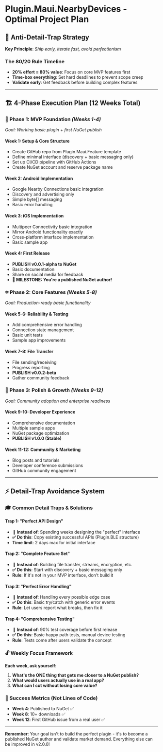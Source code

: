 # Plugin.Maui.NearbyDevices - Optimal Project Plan

## 📝 Anti-Detail-Trap Strategy

**Key Principle**: _Ship early, iterate fast, avoid perfectionism_

### The 80/20 Rule Timeline

-   **20% effort = 80% value**: Focus on core MVP features first
-   **Time-box everything**: Set hard deadlines to prevent scope creep
-   **Validate early**: Get feedback before building complex features

---

## 🏗 4-Phase Execution Plan (12 Weeks Total)

### 👀 Phase 1: MVP Foundation _(Weeks 1-4)_

_Goal: Working basic plugin + first NuGet publish_

#### Week 1: Setup & Core Structure

-   Create GitHub repo from Plugin.Maui.Feature template
-   Define minimal interface (discovery + basic messaging only)
-   Set up CI/CD pipeline with GitHub Actions
-   Create NuGet account and reserve package name

#### Week 2: Android Implementation

-   Google Nearby Connections basic integration
-   Discovery and advertising only
-   Simple byte[] messaging
-   Basic error handling

#### Week 3: iOS Implementation

-   Multipeer Connectivity basic integration
-   Mirror Android functionality exactly
-   Cross-platform interface implementation
-   Basic sample app

#### Week 4: First Release

-   **PUBLISH v0.0.1-alpha to NuGet**
-   Basic documentation
-   Share on social media for feedback
-   **🎡 MILESTONE: You're a published NuGet author!**

### 🔯 Phase 2: Core Features _(Weeks 5-8)_

_Goal: Production-ready basic functionality_

#### Week 5-6: Reliability & Testing

-   Add comprehensive error handling
-   Connection state management
-   Basic unit tests
-   Sample app improvements

#### Week 7-8: File Transfer

-   File sending/receiving
-   Progress reporting
-   **PUBLISH v0.0.2-beta**
-   Gather community feedback

### 👀 Phase 3: Polish & Growth _(Weeks 9-12)_

_Goal: Community adoption and enterprise readiness_

#### Week 9-10: Developer Experience

-   Comprehensive documentation
-   Multiple sample apps
-   NuGet package optimization
-   **PUBLISH v1.0.0 (Stable)**

#### Week 11-12: Community & Marketing

-   Blog posts and tutorials
-   Developer conference submissions
-   GitHub community engagement

---

## ⚡ Detail-Trap Avoidance System

### 🎓 Common Detail Traps & Solutions

#### Trap 1: "Perfect API Design"

-   **❙ Instead of**: Spending weeks designing the "perfect" interface
-   **✅ Do this**: Copy existing successful APIs (Plugin.BLE structure)
-   **Time limit**: 2 days max for initial interface

#### Trap 2: "Complete Feature Set"

-   **❙ Instead of**: Building file transfer, streams, encryption, etc.
-   **✅ Do this**: Start with discovery + basic messaging only
-   **Rule**: If it's not in your MVP interface, don't build it

#### Trap 3: "Perfect Error Handling"

-   **❙ Instead of**: Handling every possible edge case
-   **✅ Do this**: Basic try/catch with generic error events
-   **Rule**: Let users report what breaks, then fix it

#### Trap 4: "Comprehensive Testing"

-   **❙ Instead of**: 90% test coverage before first release
-   **✅ Do this**: Basic happy path tests, manual device testing
-   **Rule**: Tests come after users validate the concept

### 🔓 Weekly Focus Framework

**Each week, ask yourself:**

1. **What's the ONE thing that gets me closer to a NuGet publish?**
2. **What would users actually use in a real app?**
3. **What can I cut without losing core value?**

### 📝 Success Metrics (Not Lines of Code)

-   **Week 4**: Published to NuGet ✅
-   **Week 8**: 10+ downloads ✅
-   **Week 12**: First GitHub issue from a real user ✅

---

**Remember**: Your goal isn't to build the perfect plugin - it's to become a published NuGet author and validate market demand. Everything else can be improved in v2.0.0!

